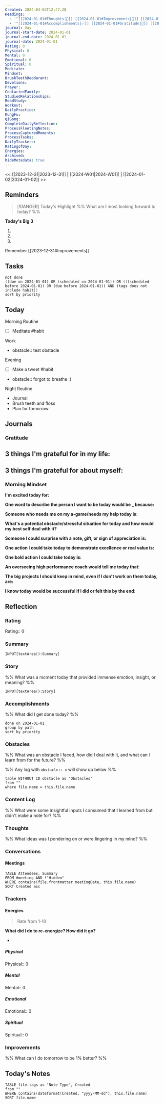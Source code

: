 ```yaml
---
Created: 2024-04-03T12:47:28
Headings:
  - '"[[2024-01-01#Thoughts|💭]] [[2024-01-01#Improvements|💪]] [[2024-01-01#Obstacles|🚧]]": '
  - '"[[2024-01-01#Accomplishments|✅]] [[2024-01-01#Gratitude|🙏]] [[2024-01-01#Content Log|📚]]": '
journal: Day
journal-start-date: 2024-01-01
journal-end-date: 2024-01-01
journal-date: 2024-01-01
Rating: 0
Physical: 0
Mental: 0
Emotional: 0
Spiritual: 0
Meditate: 
Mindset: 
BrushTeethDeodarant: 
Devotions: 
Prayer: 
ContactedFamily: 
StudiedRelationships: 
ReadStudy: 
Workout: 
DailyPractice: 
KungFu: 
QiGong: 
CompleteDailyReflection: 
ProcessFleetingNotes: 
ProcessCapturedMoments: 
ProcessTasks: 
DailyTrackers: 
RatingofDay: 
Energies: 
Archived: 
hideMetadata: true
---
```


<< [[2023-12-31|2023-12-31]] | [[2024-W01|2024-W01]] | [[2024-01-02|2024-01-02]] >>

## Reminders

> [!DANGER] Today's Highlight
> %% What am I most looking forward to today? %%

**Today's Big 3**

1. 
2. 
3. 

Remember [[2023-12-31#Improvements]]

## Tasks

```tasks
not done
((due on 2024-01-01) OR (scheduled on 2024-01-01)) OR (((scheduled before 2024-01-01) OR (due before 2024-01-01)) AND (tags does not include habit))
sort by priority
```

## Today

Morning Routine
- [ ] Meditate #habit

Work
- obstacle:: test obstacle

Evening
- [ ] Make a tweet #habit
- obstacle:: forgot to breathe :(

Night Routine
- Journal
- Brush teeth and floss
- Plan for tomorrow

## Journals

### Gratitude

**3 things I'm grateful for in my life:**
- 

**3 things I'm grateful for about myself:**
- 

### Morning Mindset

**I'm excited today for:**

**One word to describe the person I want to be today would be \_ because:**

**Someone who needs me on my a-game/needs my help today is:**

**What's a potential obstacle/stressful situation for today and how would my best self deal with it?**

**Someone I could surprise with a note, gift, or sign of appreciation is:**

**One action I could take today to demonstrate excellence or real value is:**

**One bold action I could take today is:**

**An overseeing high performance coach would tell me today that:**

**The big projects I should keep in mind, even if I don't work on them today, are:**

**I know today would be successful if I did or felt this by the end:**

## Reflection

### Rating

Rating:: 0

### Summary

`INPUT[textArea():Summary]`

### Story

%% What was a moment today that provided immense emotion, insight, or meaning? %%

`INPUT[textArea():Story]`

### Accomplishments

%% What did I get done today? %%

```tasks
done on 2024-01-01
group by path
sort by priority
```

### Obstacles

%% What was an obstacle I faced, how did I deal with it, and what can I learn from for the future? %%

%% Any log with `obstacle:: x` will show up below %%
```dataview
table WITHOUT ID obstacle as "Obstacles"
from ""
where file.name = this.file.name
```
### Content Log

%% What were some insightful inputs I consumed that I learned from but didn't make a note for? %%

### Thoughts

%% What ideas was I pondering on or were lingering in my mind? %%

### Conversations

#### Meetings

```dataview
TABLE Attendees, Summary
FROM #meeting AND !"Hidden"
WHERE contains(file.frontmatter.meetingDate, this.file.name)
SORT Created asc
```

### Trackers

#### Energies

> Rate from 1-10

**What did I do to re-energize? How did it go?**

- 

##### Physical

Physical:: 0

##### Mental

Mental:: 0

##### Emotional

Emotional:: 0

##### Spiritual

Spiritual:: 0

### Improvements
%% What can I do tomorrow to be 1% better? %%

## Today's Notes

```dataview
TABLE file.tags as "Note Type", Created
from ""
WHERE contains(dateformat(Created, "yyyy-MM-dd"), this.file.name)
SORT file.name
```
